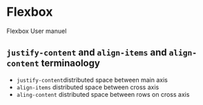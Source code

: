 # Flexbox
Flexbox User manuel

## `justify-content` and `align-items` and `align-content` terminaology
  - `justify-content`distributed space between main axis
  - `align-items` distributed space between cross axis
  - `aling-content` distributed space between rows on cross axis
